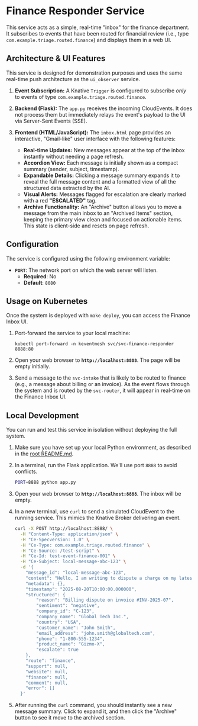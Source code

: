 # Finance Responder Service

This service acts as a simple, real-time "inbox" for the finance department. It subscribes to events that have been routed for financial review (i.e., type `com.example.triage.routed.finance`) and displays them in a web UI.

## Architecture & UI Features

This service is designed for demonstration purposes and uses the same real-time push architecture as the `ui_observer` service.

1.  **Event Subscription:** A Knative `Trigger` is configured to subscribe *only* to events of type `com.example.triage.routed.finance`.

2.  **Backend (Flask):** The `app.py` receives the incoming CloudEvents. It does not process them but immediately relays the event's payload to the UI via Server-Sent Events (SSE).

3.  **Frontend (HTML/JavaScript):** The `inbox.html` page provides an interactive, "Gmail-like" user interface with the following features:
    *   **Real-time Updates:** New messages appear at the top of the inbox instantly without needing a page refresh.
    *   **Accordion View:** Each message is initially shown as a compact summary (sender, subject, timestamp).
    *   **Expandable Details:** Clicking a message summary expands it to reveal the full message content and a formatted view of all the structured data extracted by the AI.
    *   **Visual Alerts:** Messages flagged for escalation are clearly marked with a red **"ESCALATED"** tag.
    *   **Archive Functionality:** An "Archive" button allows you to move a message from the main inbox to an "Archived Items" section, keeping the primary view clean and focused on actionable items. This state is client-side and resets on page refresh.

## Configuration

The service is configured using the following environment variable:

-   **`PORT`**: The network port on which the web server will listen.
    -   **Required**: No
    -   **Default**: `8080`

## Usage on Kubernetes

Once the system is deployed with `make deploy`, you can access the Finance Inbox UI.

1.  Port-forward the service to your local machine:
    ```shell
    kubectl port-forward -n keventmesh svc/svc-finance-responder 8888:80
    ```

2.  Open your web browser to **`http://localhost:8888`**. The page will be empty initially.

3.  Send a message to the `svc-intake` that is likely to be routed to finance (e.g., a message about billing or an invoice). As the event flows through the system and is routed by the `svc-router`, it will appear in real-time on the Finance Inbox UI.

## Local Development

You can run and test this service in isolation without deploying the full system.

1.  Make sure you have set up your local Python environment, as described in the [root README.md](../README.md).

2.  In a terminal, run the Flask application. We'll use port `8888` to avoid conflicts.
    ```bash
    PORT=8888 python app.py
    ```

3.  Open your web browser to **`http://localhost:8888`**. The inbox will be empty.

4.  In a new terminal, use `curl` to send a simulated CloudEvent to the running service. This mimics the Knative Broker delivering an event.

    ```bash
    curl -X POST http://localhost:8888/ \
      -H "Content-Type: application/json" \
      -H "Ce-Specversion: 1.0" \
      -H "Ce-Type: com.example.triage.routed.finance" \
      -H "Ce-Source: /test-script" \
      -H "Ce-Id: test-event-finance-001" \
      -H "Ce-Subject: local-message-abc-123" \
      -d '{
        "message_id": "local-message-abc-123",
        "content": "Hello, I am writing to dispute a charge on my latest invoice #INV-2025-07. I believe I was overcharged for the premium subscription. Can you please look into this?",
        "metadata": {},
        "timestamp": "2025-08-20T10:00:00.000000",
        "structured": {
            "reason": "Billing dispute on invoice #INV-2025-07",
            "sentiment": "negative",
            "company_id": "C-123",
            "company_name": "Global Tech Inc.",
            "country": "USA",
            "customer_name": "John Smith",
            "email_address": "john.smith@globaltech.com",
            "phone": "1-800-555-1234",
            "product_name": "Gizmo-X",
            "escalate": true
        },
        "route": "finance",
        "support": null,
        "website": null,
        "finance": null,
        "comment": null,
        "error": []
      }'
    ```

5.  After running the `curl` command, you should instantly see a new message summary. Click to expand it, and then click the "Archive" button to see it move to the archived section.
